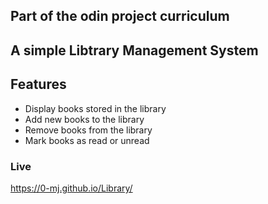## Part of the odin project curriculum
## A simple Libtrary  Management System 
## Features
- Display books stored in the library
- Add new books to the library
- Remove books from the library
- Mark books as read or unread

### Live
https://0-mj.github.io/Library/
